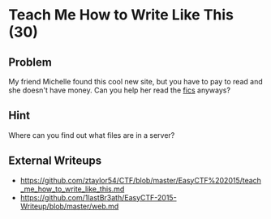 # Teach Me How to Write Like This (30)

## Problem

My friend Michelle found this cool new site, but you have to pay to read and she doesn't have money. Can you help her read the [fics](https://www.easyctf.com/static/problems/fandoms/index.html) anyways?

## Hint

Where can you find out what files are in a server?

## External Writeups

* https://github.com/ztaylor54/CTF/blob/master/EasyCTF%202015/teach_me_how_to_write_like_this.md
* https://github.com/1lastBr3ath/EasyCTF-2015-Writeup/blob/master/web.md
